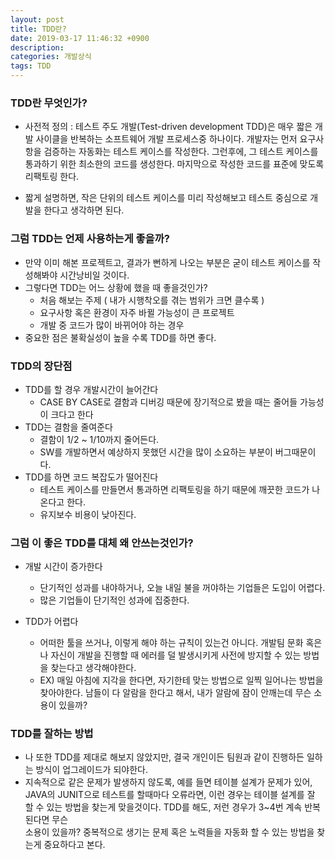 ```yaml
---
layout: post
title: TDD란?
date: 2019-03-17 11:46:32 +0900
description:
categories: 개발상식
tags: TDD
---
```


### TDD란 무엇인가?

* 사전적 정의 : 테스트 주도 개발(Test-driven development TDD)은 매우 짧은 개발 사이클을 반복하는 소프트웨어 개발 프로세스중   하나이다. 개발자는 먼저 요구사항을 검증하는 자동화는 테스트 케이스를 작성한다. 그런후에, 그 테스트 케이스를 통과하기 위한     최소한의 코드를 생성한다. 마지막으로 작성한 코드를 표준에 맞도록 리팩토링 한다.

* 짧게 설명하면, 작은 단위의 테스트 케이스를 미리 작성해보고 테스트 중심으로 개발을 한다고 생각하면 된다.

### 그럼 TDD는 언제 사용하는게 좋을까?

* 만약 이미 해본 프로젝트고, 결과가 뻔하게 나오는 부분은 굳이 테스트 케이스를 작성해봐야 시간낭비일 것이다.
* 그렇다면 TDD는 어느 상황에 했을 때 좋을것인가?
  - 처음 해보는 주제 ( 내가 시행착오를 겪는 범위가 크면 클수록 )
  - 요구사항 혹은 환경이 자주 바뀔 가능성이 큰 프로젝트
  - 개발 중 코드가 많이 바뀌어야 하는 경우
* 중요한 점은 불확실성이 높을 수록 TDD를 하면 좋다.

### TDD의 장단점

* TDD를 할 경우 개발시간이 늘어간다
  - CASE BY CASE로 결함과 디버깅 때문에 장기적으로 봤을 때는 줄어들 가능성이 크다고 한다
* TDD는 결함을 줄여준다
  - 결함이 1/2 ~ 1/10까지 줄어든다.
  - SW를 개발하면서 예상하지 못했던 시간을 많이 소요하는 부분이 버그때문이다.
* TDD를 하면 코드 복잡도가 떨어진다
  - 테스트 케이스를 만들면서 통과하면 리팩토링을 하기 때문에 깨끗한 코드가 나온다고 한다.
  - 유지보수 비용이 낮아진다.

### 그럼 이 좋은 TDD를 대체 왜 안쓰는것인가?

* 개발 시간이 증가한다
  - 단기적인 성과를 내야하거나, 오늘 내일 불을 꺼야하는 기업들은 도입이 어렵다.
  - 많은 기업들이 단기적인 성과에 집중한다.

* TDD가 어렵다
  - 어떠한 툴을 쓰거나, 이렇게 해야 하는 규칙이 있는건 아니다. 개발팀 문화 혹은 나 자신이 개발을 진행할 때 에러를 덜           발생시키게 사전에 방지할 수 있는 방법을 찾는다고 생각해야한다.
  - EX) 매일 아침에 지각을 한다면, 자기한테 맞는 방법으로 일찍 일어나는 방법을 찾아야한다. 남들이 다 알람을 한다고      해서,  내가 알람에 잠이 안깨는데 무슨 소용이 있을까? 

### TDD를 잘하는 방법

* 나 또한 TDD를 제대로 해보지 않았지만, 결국 개인이든 팀원과 같이 진행하든 일하는 방식이 업그레이드가 되야한다.
* 지속적으로 같은 문제가 발생하지 않도록, 예를 들면 테이블 설계가 문제가 있어, JAVA의 JUNIT으로 테스트를 할때마다 오류라면,    이런 경우는 테이블 설계를 잘 할 수 있는 방법을 찾는게 맞을것이다. TDD를 해도, 저런 경우가 3~4번 계속 반복된다면 무슨     
  소용이 있을까? 중복적으로 생기는 문제 혹은 노력들을 자동화 할 수 있는 방법을 찾는게 중요하다고 본다.